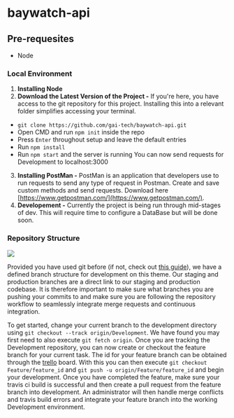 # baywatch-api

## Pre-requesites 
- Node


### Local Environment
1. **Installing Node**
2. **Download the Latest Version of the Project -** If you're here, you have access to the git repository for this project. Installing this into a relevant folder simplifies accessing your terminal.
- `git clone https://github.com/gai-tech/baywatch-api.git`
- Open CMD and run `npm init` inside the repo
- Press `Enter` throughout setup and leave the default entries
- Run `npm install`
- Run `npm start` and the server is running
You can now send requests for Development to localhost:3000
3. **Installing PostMan -**
PostMan is an application that developers use to run requests to send any type of request in Postman. Create and save custom methods and send requests.
Download here [https://www.getpostman.com/](https://www.getpostman.com/).
4. **Developement -** Currently the project is being run through mid-stages of dev. This will require time to configure  a DataBase but will be done soon.

### Repository Structure
![](https://joshuag.sgedu.site/Images/workflow.PNG)

Provided you have used git before (if not, check out [this guide](https://guides.github.com/activities/hello-world/)), we have a defined branch structure for development on this theme. Our staging and production branches are a direct link to our staging and production codebase. It is therefore important to make sure what branches you are pushing your commits to and make sure you are following the repository workflow to seamlessly integrate merge requests and continuous integration.

To get started, change your current branch to the development directory using `git checkout --track origin/Development`. We have found you may first need to also execute `git fetch origin`. Once you are tracking the Development repository, you can now create or checkout the feature branch for your current task. The id for your feature branch can be obtained through the [trello](https://trello.com/b/J7tXOscO/cp3402-assignment-two) board. With this you can then execute `git checkout Feature/feature_id` and `git push -u origin/Feature/feature_id` and begin your development. Once you have completed the feature, make sure your travis ci build is successful and then create a pull request from the feature branch into development. An administrator will then handle merge conflicts and travis build errors and integrate your feature branch into the working Development environment.